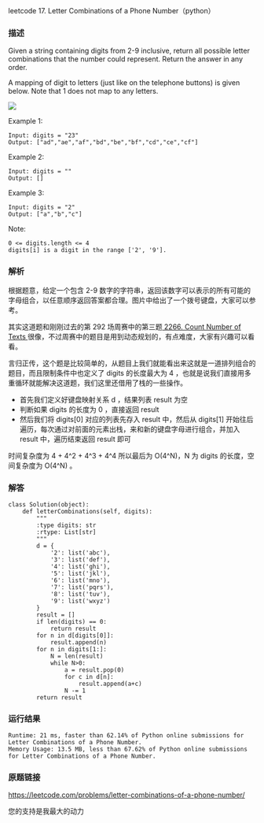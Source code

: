 leetcode  17. Letter Combinations of a Phone Number（python）




### 描述

Given a string containing digits from 2-9 inclusive, return all possible letter combinations that the number could represent. Return the answer in any order.

A mapping of digit to letters (just like on the telephone buttons) is given below. Note that 1 does not map to any letters.

![](https://assets.leetcode-cn.com/aliyun-lc-upload/uploads/2021/11/09/200px-telephone-keypad2svg.png)


Example 1:

	Input: digits = "23"
	Output: ["ad","ae","af","bd","be","bf","cd","ce","cf"]

	
Example 2:


	Input: digits = ""
	Output: []

Example 3:


	Input: digits = "2"
	Output: ["a","b","c"]
	


Note:

	0 <= digits.length <= 4
	digits[i] is a digit in the range ['2', '9'].


### 解析


根据题意，给定一个包含 2-9 数字的字符串，返回该数字可以表示的所有可能的字母组合，以任意顺序返回答案都合理。图片中给出了一个拨号键盘，大家可以参考。

其实这道题和刚刚过去的第 292 场周赛中的第三题[ 2266. Count Number of Texts ](https://leetcode.com/contest/weekly-contest-292/problems/count-number-of-texts/)很像，不过周赛中的题目是用到动态规划的，有点难度，大家有兴趣可以看看。


言归正传，这个题是比较简单的，从题目上我们就能看出来这就是一道排列组合的题目，而且限制条件中也定义了 digits 的长度最大为 4 ，也就是说我们直接用多重循环就能解决这道题，我们这里还借用了栈的一些操作。

* 首先我们定义好键盘映射关系 d ，结果列表 result 为空
* 判断如果 digits 的长度为 0 ，直接返回 result 
* 然后我们将 digits[0] 对应的列表先存入 result 中，然后从 digits[1] 开始往后遍历，每次通过对前面的元素出栈，来和新的键盘字母进行组合，并加入 result 中，遍历结束返回 result 即可

时间复杂度为 4 + 4^2 + 4^3 + 4^4 所以最后为 O(4^N)，N 为 digits 的长度，空间复杂度为 O(4^N) 。

### 解答
				

	class Solution(object):
	    def letterCombinations(self, digits):
	        """
	        :type digits: str
	        :rtype: List[str]
	        """
	        d = {
	            '2': list('abc'),
	            '3': list('def'),
	            '4': list('ghi'),
	            '5': list('jkl'),
	            '6': list('mno'),
	            '7': list('pqrs'),
	            '8': list('tuv'),
	            '9': list('wxyz')
	        }
	        result = []
	        if len(digits) == 0:
	            return result
	        for n in d[digits[0]]:
	            result.append(n)
	        for n in digits[1:]:
	            N = len(result)
	            while N>0:
	                a = result.pop(0)
	                for c in d[n]:
	                    result.append(a+c)
	                N -= 1
	        return result
            	      
			
### 运行结果


	Runtime: 21 ms, faster than 62.14% of Python online submissions for Letter Combinations of a Phone Number.
	Memory Usage: 13.5 MB, less than 67.62% of Python online submissions for Letter Combinations of a Phone Number.

### 原题链接

https://leetcode.com/problems/letter-combinations-of-a-phone-number/


您的支持是我最大的动力
